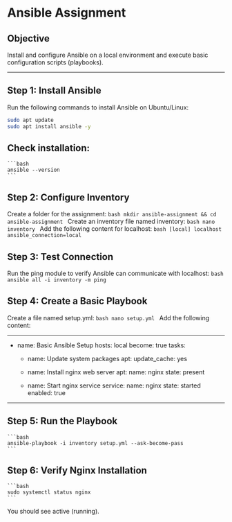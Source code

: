 # Ansible Assignment

## Objective
Install and configure Ansible on a local environment and execute basic configuration scripts (playbooks).

---

## Step 1: Install Ansible

Run the following commands to install Ansible on Ubuntu/Linux:

```bash
sudo apt update
sudo apt install ansible -y
```
## Check installation:
    ```bash
    ansible --version
    ```
## Step 2: Configure Inventory
Create a folder for the assignment:
    ```bash
    mkdir ansible-assignment && cd ansible-assignment
    ```
Create an inventory file named inventory:
    ```bash
    nano inventory
    ```
Add the following content for localhost:
    ```bash
    [local]
    localhost ansible_connection=local
    ```
## Step 3: Test Connection
Run the ping module to verify Ansible can communicate with localhost:
    ```bash
    ansible all -i inventory -m ping
    ```
## Step 4: Create a Basic Playbook
Create a file named setup.yml:
    ```bash
    nano setup.yml
    ```
Add the following content:

---
- name: Basic Ansible Setup
  hosts: local
  become: true
  tasks:
    - name: Update system packages
      apt:
        update_cache: yes

    - name: Install nginx web server
      apt:
        name: nginx
        state: present

    - name: Start nginx service
      service:
        name: nginx
        state: started
        enabled: true
---

## Step 5: Run the Playbook
    ```bash
    ansible-playbook -i inventory setup.yml --ask-become-pass
    ```
## Step 6: Verify Nginx Installation
    ```bash
    sudo systemctl status nginx
    ```

You should see active (running).

